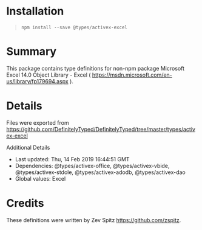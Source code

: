 # Installation
> `npm install --save @types/activex-excel`

# Summary
This package contains type definitions for non-npm package Microsoft Excel 14.0 Object Library - Excel ( https://msdn.microsoft.com/en-us/library/fp179694.aspx ).

# Details
Files were exported from https://github.com/DefinitelyTyped/DefinitelyTyped/tree/master/types/activex-excel

Additional Details
 * Last updated: Thu, 14 Feb 2019 16:44:51 GMT
 * Dependencies: @types/activex-office, @types/activex-vbide, @types/activex-stdole, @types/activex-adodb, @types/activex-dao
 * Global values: Excel

# Credits
These definitions were written by Zev Spitz <https://github.com/zspitz>.
